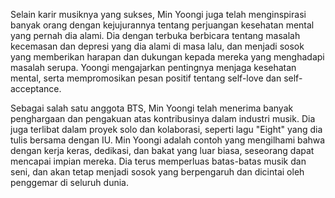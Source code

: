 <p>Selain karir musiknya yang sukses, Min Yoongi juga telah menginspirasi banyak orang dengan kejujurannya tentang perjuangan kesehatan mental yang pernah dia alami. Dia dengan terbuka berbicara tentang masalah kecemasan dan depresi yang dia alami di masa lalu, dan menjadi sosok yang memberikan harapan dan dukungan kepada mereka yang menghadapi masalah serupa. Yoongi mengajarkan pentingnya menjaga kesehatan mental, serta mempromosikan pesan positif tentang self-love dan self-acceptance.</p>
<p>Sebagai salah satu anggota BTS, Min Yoongi telah menerima banyak penghargaan dan pengakuan atas kontribusinya dalam industri musik. Dia juga terlibat dalam proyek solo dan kolaborasi, seperti lagu "Eight" yang dia tulis bersama dengan IU. Min Yoongi adalah contoh yang mengilhami bahwa dengan kerja keras, dedikasi, dan bakat yang luar biasa, seseorang dapat mencapai impian mereka. Dia terus memperluas batas-batas musik dan seni, dan akan tetap menjadi sosok yang berpengaruh dan dicintai oleh penggemar di seluruh dunia.</p>